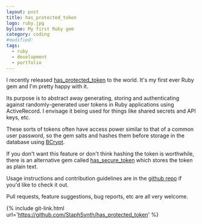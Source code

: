 ```yaml
---
layout: post
title: has_protected_token
logo: ruby.jpg
byline: My first Ruby gem
category: coding
#modified:
tags:
  - ruby
  - development
  - portfolio
---
```


I recently released [has_protected_token](https://rubygems.org/gems/has_protected_token) to the world. It's my first ever Ruby gem and I'm pretty happy with it.

Its purpose is to abstract away generating, storing and authenticating against randomly-generated user tokens in Ruby applications using ActiveRecord. I envisage it being used for things like shared secrets and API keys, etc.

These sorts of tokens often have access power similar to that of a common user password, so the gem salts and hashes them before storage in the database using [BCrypt](https://github.com/codahale/bcrypt-ruby).

If you don't want this feature or don't think hashing the token is worthwhile, there is an alternative gem called [has_secure_token](https://github.com/robertomiranda/has_secure_token) which stores the token as plain text.

Usage instructions and contribution guidelines are in the [github repo](https://github.com/StaphSynth/has_protected_token) if you'd like to check it out.

Pull requests, feature suggestions, bug reports, etc are all very welcome.

{% include git-link.html url='https://github.com/StaphSynth/has_protected_token' %}
